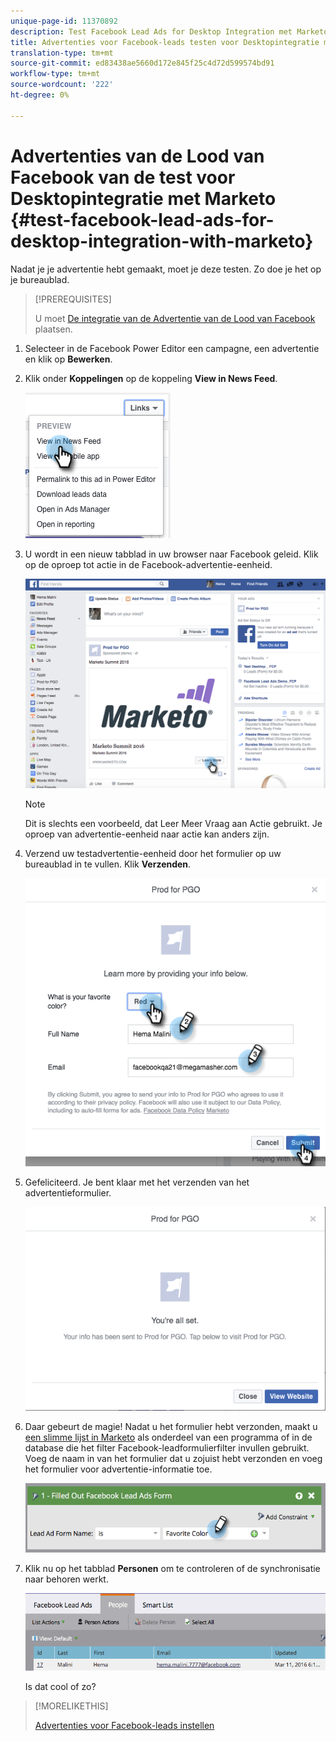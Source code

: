 ```yaml
---
unique-page-id: 11370892
description: Test Facebook Lead Ads for Desktop Integration met Marketo - Marketo Docs - Productdocumentatie
title: Advertenties voor Facebook-leads testen voor Desktopintegratie met Marketo
translation-type: tm+mt
source-git-commit: ed83438ae5660d172e845f25c4d72d599574bd91
workflow-type: tm+mt
source-wordcount: '222'
ht-degree: 0%

---
```



# Advertenties van de Lood van Facebook van de test voor Desktopintegratie met Marketo {#test-facebook-lead-ads-for-desktop-integration-with-marketo}

Nadat je je advertentie hebt gemaakt, moet je deze testen. Zo doe je het op je bureaublad.

>[!PREREQUISITES]
>
>U moet [De integratie van de Advertentie van de Lood van Facebook ](/help/marketo/product-docs/demand-generation/facebook/set-up-facebook-lead-ads.md) plaatsen.

1. Selecteer in de Facebook Power Editor een campagne, een advertentie en klik op **Bewerken**.

1. Klik onder **Koppelingen** op de koppeling **View in News Feed**.

   ![](assets/image2016-5-13-14-3a35-3a36.png)

1. U wordt in een nieuw tabblad in uw browser naar Facebook geleid. Klik op de oproep tot actie in de Facebook-advertentie-eenheid.

   ![](assets/image2016-5-13-14-3a42-3a45.png)

   >[!NOTE]
   >
   >Dit is slechts een voorbeeld, dat Leer Meer Vraag aan Actie gebruikt. Je oproep van advertentie-eenheid naar actie kan anders zijn.

1. Verzend uw testadvertentie-eenheid door het formulier op uw bureaublad in te vullen. Klik **Verzenden**.

   ![](assets/image2016-5-13-14-3a47-3a43.png)

1. Gefeliciteerd. Je bent klaar met het verzenden van het advertentieformulier.

   ![](assets/image2016-5-13-14-3a52-3a57.png)

1. Daar gebeurt de magie! Nadat u het formulier hebt verzonden, maakt u [een slimme lijst in Marketo](/help/marketo/product-docs/core-marketo-concepts/smart-lists-and-static-lists/creating-a-smart-list/create-a-smart-list.md) als onderdeel van een programma of in de database die het filter Facebook-leadformulierfilter invullen gebruikt. Voeg de naam in van het formulier dat u zojuist hebt verzonden en voeg het formulier voor advertentie-informatie toe.

   ![](assets/image2016-3-11-8-3a59-3a34-1.png)

1. Klik nu op het tabblad **Personen** om te controleren of de synchronisatie naar behoren werkt.

   ![](assets/people.png)

   Is dat cool of zo?

>[!MORELIKETHIS]
>
>[Advertenties voor Facebook-leads instellen](/help/marketo/product-docs/demand-generation/facebook/set-up-facebook-lead-ads.md)
